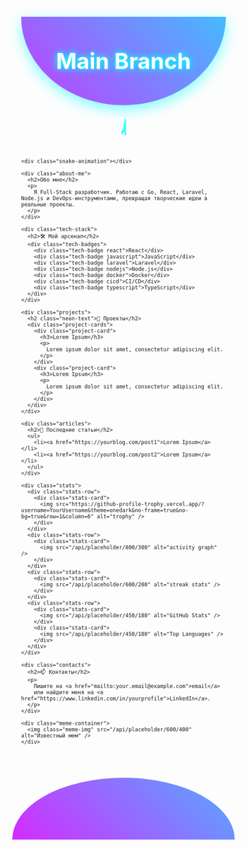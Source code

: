 <!DOCTYPE html>
<html lang="ru">
<head>
  <meta charset="UTF-8">
  <meta name="viewport" content="width=device-width, initial-scale=1.0">
  <title>Лютый Web Китч README</title>
  <style>
    @import url('https://fonts.googleapis.com/css2?family=Fira+Code:wght@400;600;700&display=swap');
    
    body {
      margin: 0;
      padding: 0;
      font-family: 'Fira Code', monospace;
      background: linear-gradient(45deg, #000000, #434343);
      color: #fff;
      overflow-x: hidden;
      animation: backgroundPulse 10s infinite alternate;
    }
    
    @keyframes backgroundPulse {
      0% { background-position: 0% 50%; }
      50% { background-position: 100% 50%; }
      100% { background-position: 0% 50%; }
    }
    
    .container {
      max-width: 1200px;
      margin: 0 auto;
      padding: 20px;
    }
    
    header {
      text-align: center;
      margin-bottom: 40px;
      position: relative;
    }
    
    .waving-header {
      width: 100%;
      height: 200px;
      background: linear-gradient(45deg, #ff00ff, #00ffff, #ff00ff);
      background-size: 400% 400%;
      animation: gradientBG 15s ease infinite;
      border-radius: 0 0 50% 50% / 0 0 100% 100%;
      position: relative;
      display: flex;
      justify-content: center;
      align-items: center;
      box-shadow: 0 10px 30px rgba(0, 255, 255, 0.5);
    }
    
    @keyframes gradientBG {
      0% { background-position: 0% 50%; }
      50% { background-position: 100% 50%; }
      100% { background-position: 0% 50%; }
    }
    
    .header-text {
      font-size: 50px;
      font-weight: bold;
      color: #fff;
      text-shadow: 0 0 10px #00ffff, 0 0 20px #00ffff, 0 0 30px #00ffff;
      animation: glow 2s ease-in-out infinite alternate;
    }
    
    @keyframes glow {
      from { text-shadow: 0 0 10px #00ffff, 0 0 20px #00ffff; }
      to { text-shadow: 0 0 20px #00ffff, 0 0 30px #00ffff, 0 0 40px #00ffff; }
    }
    
    .typing-text {
      height: 60px;
      margin: 20px 0;
      display: flex;
      justify-content: center;
      align-items: center;
    }
    
    .typing-text span {
      font-size: 30px;
      color: #00ffff;
      border-right: 4px solid #00ffff;
      padding-right: 8px;
      white-space: nowrap;
      overflow: hidden;
      animation: typing 4s steps(30) infinite, blink 1s infinite;
    }
    
    .typing-spans {
      display: flex;
      flex-direction: column;
      align-items: center;
    }
    
    .typing-spans span {
      display: none;
    }
    
    .typing-spans span:first-child {
      display: inline-block;
    }
    
    @keyframes typing {
      from { width: 0 }
      to { width: 100% }
    }
    
    @keyframes blink {
      50% { border-color: transparent }
    }
    
    .snake-animation {
      width: 100%;
      height: 200px;
      background: url('https://github.com/YourUsername/YourUsername/blob/output/github-contribution-grid-snake.svg') repeat-x;
      animation: snakeMove 20s linear infinite;
    }
    
    @keyframes snakeMove {
      from { background-position: 0 0; }
      to { background-position: -1000px 0; }
    }
    
    .about-me {
      background: linear-gradient(135deg, #ff9a9e, #fad0c4);
      padding: 30px;
      border-radius: 15px;
      width: 80%;
      margin: 30px auto;
      box-shadow: 0 12px 24px rgba(0,0,0,0.2);
      animation: float 6s ease-in-out infinite;
      position: relative;
      overflow: hidden;
    }
    
    .about-me::before {
      content: '';
      position: absolute;
      top: -50%;
      left: -50%;
      width: 200%;
      height: 200%;
      background: linear-gradient(45deg, rgba(255,255,255,0) 0%, rgba(255,255,255,0.8) 50%, rgba(255,255,255,0) 100%);
      transform: rotate(30deg);
      animation: shine 6s infinite;
    }
    
    @keyframes shine {
      0% { transform: scale(0) rotate(45deg); opacity: 0; }
      80% { transform: scale(0) rotate(45deg); opacity: 0.5; }
      81% { transform: scale(4) rotate(45deg); opacity: 1; }
      100% { transform: scale(50) rotate(45deg); opacity: 0; }
    }
    
    @keyframes float {
      0% { transform: translateY(0px); }
      50% { transform: translateY(-20px); }
      100% { transform: translateY(0px); }
    }
    
    .about-me h2 {
      color: #fff;
      text-shadow: 0 0 10px rgba(0,0,0,0.5);
    }
    
    .about-me p {
      color: #fff;
      font-size: 18px;
      text-shadow: 0 0 5px rgba(0,0,0,0.3);
    }
    
    .tech-stack {
      margin-top: 40px;
      text-align: center;
    }
    
    .tech-stack h2 {
      font-size: 28px;
      margin-bottom: 20px;
      text-shadow: 0 0 10px #00ffff;
    }
    
    .tech-badges {
      display: flex;
      flex-wrap: wrap;
      justify-content: center;
      gap: 10px;
    }
    
    .tech-badge {
      padding: 10px 20px;
      border-radius: 10px;
      font-weight: bold;
      box-shadow: 0 5px 15px rgba(0,0,0,0.3);
      transition: all 0.3s ease;
      animation: pulse 2s infinite;
    }
    
    @keyframes pulse {
      0% { transform: scale(1); }
      50% { transform: scale(1.05); }
      100% { transform: scale(1); }
    }
    
    .tech-badge:hover {
      transform: translateY(-10px) rotate(5deg);
      box-shadow: 0 15px 30px rgba(0,0,0,0.4);
    }
    
    .react { background: #61DAFB; color: black; }
    .javascript { background: #F7DF1E; color: black; }
    .laravel { background: #FF2D20; color: white; }
    .nodejs { background: #339933; color: white; }
    .docker { background: #0db7ed; color: white; }
    .cicd { background: #0077B5; color: white; }
    .typescript { background: #007ACC; color: white; }
    
    .projects {
      margin-top: 60px;
      text-align: center;
    }
    
    .projects h2 {
      font-size: 28px;
      margin-bottom: 20px;
      text-shadow: 0 0 10px #ff00ff;
    }
    
    .project-cards {
      display: flex;
      flex-wrap: wrap;
      justify-content: center;
      gap: 20px;
      margin: 20px 0;
    }
    
    .project-card {
      width: 300px;
      padding: 20px;
      border-radius: 15px;
      color: #fff;
      box-shadow: 0 10px 20px rgba(0,0,0,0.25);
      transition: all 0.3s ease;
      position: relative;
      overflow: hidden;
    }
    
    .project-card:hover {
      transform: translateY(-15px) scale(1.05);
      box-shadow: 0 20px 40px rgba(0,0,0,0.4);
    }
    
    .project-card::before {
      content: '';
      position: absolute;
      top: -50%;
      left: -50%;
      width: 200%;
      height: 200%;
      background: linear-gradient(45deg, rgba(255,255,255,0) 0%, rgba(255,255,255,0.8) 50%, rgba(255,255,255,0) 100%);
      transform: rotate(45deg);
      animation: shine 4s infinite;
    }
    
    .project-card h3 {
      font-size: 20px;
      margin-bottom: 10px;
    }
    
    .project-card p {
      font-size: 14px;
    }
    
    .project-card:nth-child(1) {
      background: linear-gradient(135deg, #667eea, #764ba2);
    }
    
    .project-card:nth-child(2) {
      background: linear-gradient(135deg, #f093fb, #f5576c);
    }
    
    .articles {
      background: linear-gradient(45deg, #ffe259, #ffa751);
      padding: 30px;
      border-radius: 15px;
      width: 80%;
      margin: 40px auto;
      box-shadow: 0 10px 30px rgba(255, 167, 81, 0.5);
    }
    
    .articles h2 {
      color: #333;
      text-shadow: 0 0 5px rgba(255, 255, 255, 0.5);
    }
    
    .articles ul {
      list-style: none;
      padding: 0;
      font-size: 16px;
      color: #333;
    }
    
    .articles ul li {
      margin: 10px 0;
    }
    
    .articles ul li a {
      color: #2b65ff;
      text-decoration: none;
      transition: all 0.3s ease;
      font-weight: bold;
    }
    
    .articles ul li a:hover {
      color: #0a4bff;
      text-shadow: 0 0 5px rgba(43, 101, 255, 0.5);
      transform: scale(1.1);
    }
    
    .stats {
      margin-top: 40px;
      text-align: center;
    }
    
    .stats-row {
      display: flex;
      flex-wrap: wrap;
      justify-content: center;
      gap: 20px;
      margin: 20px 0;
    }
    
    .stats-card {
      max-width: 100%;
      border-radius: 10px;
      overflow: hidden;
      box-shadow: 0 10px 30px rgba(0, 0, 0, 0.3);
      transition: all 0.3s ease;
    }
    
    .stats-card:hover {
      transform: translateY(-10px);
      box-shadow: 0 20px 40px rgba(0, 0, 0, 0.4);
    }
    
    .contacts {
      background: linear-gradient(135deg, #fbc2eb, #a6c1ee);
      padding: 30px;
      border-radius: 15px;
      width: 80%;
      margin: 40px auto;
      box-shadow: 0 10px 30px rgba(166, 193, 238, 0.5);
      position: relative;
      overflow: hidden;
    }
    
    .contacts h2 {
      color: #333;
      text-shadow: 0 0 5px rgba(255, 255, 255, 0.5);
    }
    
    .contacts p {
      color: #555;
      font-size: 18px;
    }
    
    .contacts a {
      color: #2b65ff;
      text-decoration: none;
      transition: all 0.3s ease;
      font-weight: bold;
      position: relative;
    }
    
    .contacts a::after {
      content: '';
      position: absolute;
      bottom: -2px;
      left: 0;
      width: 100%;
      height: 2px;
      background: #2b65ff;
      transform: scaleX(0);
      transform-origin: right;
      transition: transform 0.3s ease;
    }
    
    .contacts a:hover::after {
      transform: scaleX(1);
      transform-origin: left;
    }
    
    .footer {
      width: 100%;
      height: 140px;
      background: linear-gradient(45deg, #ff00ff, #00ffff, #ff00ff);
      background-size: 400% 400%;
      animation: gradientBG 15s ease infinite;
      border-radius: 50% 50% 0 0 / 100% 100% 0 0;
      margin-top: 40px;
    }
    
    .meme-container {
      text-align: center;
      margin: 20px 0;
    }
    
    .meme-img {
      max-width: 600px;
      width: 100%;
      border-radius: 15px;
      box-shadow: 0 10px 30px rgba(0, 0, 0, 0.5);
      transition: all 0.3s ease;
    }
    
    .meme-img:hover {
      transform: scale(1.05);
      box-shadow: 0 20px 40px rgba(0, 0, 0, 0.6);
    }
    
    .neon-text {
      font-size: 30px;
      color: #fff;
      text-shadow: 0 0 10px #ff00ff, 0 0 20px #ff00ff, 0 0 30px #ff00ff;
      animation: neonGlow 1.5s ease-in-out infinite alternate;
    }
    
    @keyframes neonGlow {
      from { text-shadow: 0 0 10px #ff00ff, 0 0 20px #ff00ff; }
      to { text-shadow: 0 0 20px #ff00ff, 0 0 30px #ff00ff, 0 0 40px #ff00ff; }
    }
    
    .sparkles {
      position: absolute;
      width: 100%;
      height: 100%;
      pointer-events: none;
    }
    
    .sparkle {
      position: absolute;
      width: 5px;
      height: 5px;
      border-radius: 50%;
      background-color: #fff;
      box-shadow: 0 0 10px #fff, 0 0 20px #ff00ff;
      animation: sparkle 2s infinite;
    }
    
    @keyframes sparkle {
      0% { transform: scale(0); opacity: 0; }
      50% { transform: scale(1); opacity: 1; }
      100% { transform: scale(0); opacity: 0; }
    }
    
    @media (max-width: 768px) {
      .about-me, .articles, .contacts {
        width: 95%;
      }
      
      .stats-row {
        flex-direction: column;
      }
      
      .header-text {
        font-size: 36px;
      }
      
      .typing-text span {
        font-size: 22px;
      }
    }
  </style>
</head>
<body>
  <div class="container">
    <header>
      <div class="waving-header">
        <div class="header-text">Main Branch</div>
      </div>
      <div class="typing-text">
        <div class="typing-spans">
          <span>Добро пожаловать!</span>
          <span>Full-Stack и DevOps на максималках!</span>
          <span>React, Laravel, CI/CD, Docker...</span>
        </div>
      </div>
    </header>
    
    <div class="snake-animation"></div>
    
    <div class="about-me">
      <h2>Обо мне</h2>
      <p>
        Я Full-Stack разработчик. Работаю с Go, React, Laravel, Node.js и DevOps-инструментами, превращая творческие идеи в реальные проекты.
      </p>
    </div>
    
    <div class="tech-stack">
      <h2>🛠 Мой арсенал</h2>
      <div class="tech-badges">
        <div class="tech-badge react">React</div>
        <div class="tech-badge javascript">JavaScript</div>
        <div class="tech-badge laravel">Laravel</div>
        <div class="tech-badge nodejs">Node.js</div>
        <div class="tech-badge docker">Docker</div>
        <div class="tech-badge cicd">CI/CD</div>
        <div class="tech-badge typescript">TypeScript</div>
      </div>
    </div>
    
    <div class="projects">
      <h2 class="neon-text">🚀 Проекты</h2>
      <div class="project-cards">
        <div class="project-card">
          <h3>Lorem Ipsum</h3>
          <p>
            Lorem ipsum dolor sit amet, consectetur adipiscing elit.
          </p>
        </div>
        <div class="project-card">
          <h3>Lorem Ipsum</h3>
          <p>
            Lorem ipsum dolor sit amet, consectetur adipiscing elit.
          </p>
        </div>
      </div>
    </div>
    
    <div class="articles">
      <h2>📝 Последние статьи</h2>
      <ul>
        <li><a href="https://yourblog.com/post1">Lorem Ipsum</a></li>
        <li><a href="https://yourblog.com/post2">Lorem Ipsum</a></li>
      </ul>
    </div>
    
    <div class="stats">
      <div class="stats-row">
        <div class="stats-card">
          <img src="https://github-profile-trophy.vercel.app/?username=YourUsername&theme=onedark&no-frame=true&no-bg=true&row=1&column=6" alt="trophy" />
        </div>
      </div>
      <div class="stats-row">
        <div class="stats-card">
          <img src="/api/placeholder/800/300" alt="activity graph" />
        </div>
      </div>
      <div class="stats-row">
        <div class="stats-card">
          <img src="/api/placeholder/600/200" alt="streak stats" />
        </div>
      </div>
      <div class="stats-row">
        <div class="stats-card">
          <img src="/api/placeholder/450/180" alt="GitHub Stats" />
        </div>
        <div class="stats-card">
          <img src="/api/placeholder/450/180" alt="Top Languages" />
        </div>
      </div>
    </div>
    
    <div class="contacts">
      <h2>📫 Контакты</h2>
      <p>
        Пишите на <a href="mailto:your.email@example.com">email</a> 
        или найдите меня на <a href="https://www.linkedin.com/in/yourprofile">LinkedIn</a>.
      </p>
    </div>
    
    <div class="meme-container">
      <img class="meme-img" src="/api/placeholder/600/400" alt="Известный мем" />
    </div>
  </div>
  
  <div class="footer"></div>
  
  <div class="sparkles" id="sparkles"></div>
  
  <script>
    // Typing effect
    const typingSpans = document.querySelectorAll('.typing-spans span');
    let currentSpan = 0;
    
    setInterval(() => {
      typingSpans[currentSpan].style.display = 'none';
      currentSpan = (currentSpan + 1) % typingSpans.length;
      typingSpans[currentSpan].style.display = 'inline-block';
    }, 4000);
    
    // Create sparkles
    const sparklesContainer = document.getElementById('sparkles');
    const sparklesCount = 50;
    
    for (let i = 0; i < sparklesCount; i++) {
      const sparkle = document.createElement('div');
      sparkle.classList.add('sparkle');
      sparkle.style.left = `${Math.random() * 100}%`;
      sparkle.style.top = `${Math.random() * 100}%`;
      sparkle.style.animationDelay = `${Math.random() * 2}s`;
      sparklesContainer.appendChild(sparkle);
    }
  </script>
</body>
</html>
